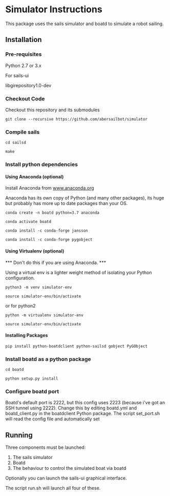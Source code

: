 # Simulator Instructions

This package uses the sails simulator and boatd to simulate a robot sailing. 

## Installation

### Pre-requisites

Python 2.7 or 3.x

For sails-ui 

libgirepository1.0-dev


### Checkout Code

Checkout this repository and its submodules

`git clone --recursive https://github.com/abersailbot/simulator`

### Compile sails

`cd sailsd`

`make`

### Install python dependencies

#### Using Anaconda (optional)

Install Anaconda from www.anaconda.org

Anaconda has its own copy of Python (and many other packages), its huge but probably has more up to date packages than your OS.

`conda create -n boatd python=3.7 anaconda`

`conda activate boatd`

`conda install -c conda-forge jansson`

`conda install -c conda-forge pygobject`

#### Using Virtualenv (optional)

*** Don't do this if you are using Anaconda. ***

Using a virtual env is a lighter weight method of isolating your Python configuration.

`python3 -m venv simulator-env`

`source simulator-env/bin/activate`

or for python2

`python -m virtualenv simulator-env`

`source simulator-env/bin/activate`

#### Installing Packages

```pip install python-boatdclient python-sailsd gobject PyGObject```

### Install boatd as a python package

`cd boatd`

`python setup.py install`

### Configure boatd port

Boatd's default port is 2222, but this config uses 2223 (because i've got an SSH tunnel using 2222).
Change this by editing boatd.yml and boatd_client.py in the boatdclient Python package.
The script set_port.sh will read the config file and automatically set 

## Running

Three components must be launched:

1. The sails simulator
2. Boatd 
3. The behaviour to control the simulated boat via boatd

Optionally you can launch the sails-ui graphical interface.

The script run.sh will launch all four of these.

